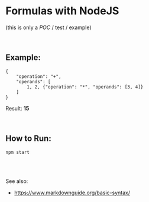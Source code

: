 # Formulas with NodeJS

(this is only a _POC_ / test / example)

<br>

Example:
--------

	{
		"operation": "+",
		"operands": [
			1, 2, {"operation": "*", "operands": [3, 4]}
		]
	}

Result: **15**

<br>

How to Run:
-----------

	npm start

<br><br>

See also:

- https://www.markdownguide.org/basic-syntax/
